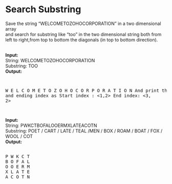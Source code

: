 <h1>Search Substring</h1>

Save the string “WELCOMETOZOHOCORPORATION” in a two dimensional array <br>
and search for substring like “too” in the two dimensional string both from left to right,from top to bottom the diagonals (in top to bottom direction).<br>

<br>
<b>Input:</b> <br> 
String: WELCOMETOZOHOCORPORATION <br>
Substring: TOO<br>
<b>Output:</b>  <br>
<pre>

W E L C O 
M E T O Z 
O H O C O 
R  P O R A 
T I O N 
And print the start and ending index as
Start index : <1,2>
End index: <3, 2>

</pre>

<b>Input:</b><br> 
String: PWKCTBOFALOOERMXLATEACOTN<br>
Substring: POET / CART / LATE / TEAL /MEN / BOX / ROAM / BOAT / FOX / WOOL / COT<br> 
<b>Output:</b>  <br>
<pre>

P W K C T 
B O F A L 
O O E R M 
X L A T E 
A C O T N 


</pre>
